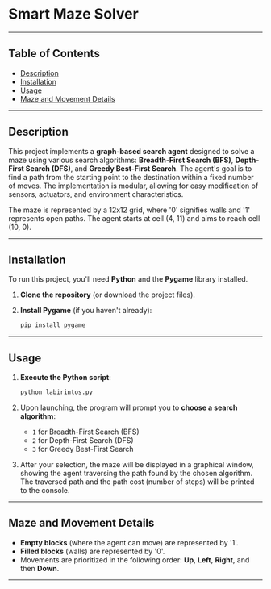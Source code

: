 # Smart Maze Solver

---

## Table of Contents

* [Description](#description)
* [Installation](#installation)
* [Usage](#usage)
* [Maze and Movement Details](#maze-and-movement-details)

---

## Description

This project implements a **graph-based search agent** designed to solve a maze using various search algorithms: **Breadth-First Search (BFS)**, **Depth-First Search (DFS)**, and **Greedy Best-First Search**. The agent's goal is to find a path from the starting point to the destination within a fixed number of moves. The implementation is modular, allowing for easy modification of sensors, actuators, and environment characteristics.

The maze is represented by a 12x12 grid, where '0' signifies walls and '1' represents open paths. The agent starts at cell (4, 11) and aims to reach cell (10, 0).

---

## Installation

To run this project, you'll need **Python** and the **Pygame** library installed.

1.  **Clone the repository** (or download the project files).
2.  **Install Pygame** (if you haven't already):

    ```bash
    pip install pygame
    ```

---

## Usage

1.  **Execute the Python script**:

    ```bash
    python labirintos.py
    ```

2.  Upon launching, the program will prompt you to **choose a search algorithm**:

    * `1` for Breadth-First Search (BFS)
    * `2` for Depth-First Search (DFS)
    * `3` for Greedy Best-First Search

3.  After your selection, the maze will be displayed in a graphical window, showing the agent traversing the path found by the chosen algorithm. The traversed path and the path cost (number of steps) will be printed to the console.

---

## Maze and Movement Details

* **Empty blocks** (where the agent can move) are represented by '1'.
* **Filled blocks** (walls) are represented by '0'.
* Movements are prioritized in the following order: **Up**, **Left**, **Right**, and then **Down**.

---
